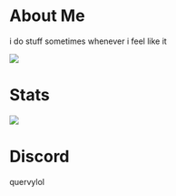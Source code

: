 # About Me
i do stuff sometimes whenever i feel like it

![](https://komarev.com/ghpvc/?username=quervyloll&color=blue)

# Stats

![](https://github-readme-stats.vercel.app/api?username=quervyloll&theme=dark&show_icons=true)

# Discord
quervylol

